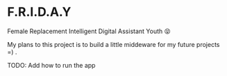 # F.R.I.D.A.Y

Female Replacement Intelligent Digital Assistant Youth 😝

My plans to this project is to build a little middeware for my future projects =) .

TODO: Add how to run the app
